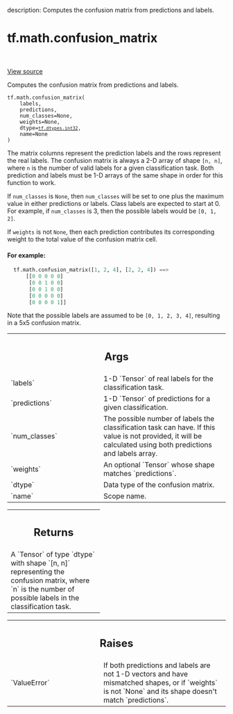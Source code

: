 description: Computes the confusion matrix from predictions and labels.

<div itemscope itemtype="http://developers.google.com/ReferenceObject">
<meta itemprop="name" content="tf.math.confusion_matrix" />
<meta itemprop="path" content="Stable" />
</div>

# tf.math.confusion_matrix

<!-- Insert buttons and diff -->

<table class="tfo-notebook-buttons tfo-api nocontent" align="left">

</table>

<a target="_blank" class="external" href="/code/stable/tensorflow/python/ops/confusion_matrix.py">View source</a>



Computes the confusion matrix from predictions and labels.

<pre class="devsite-click-to-copy prettyprint lang-py tfo-signature-link">
<code>tf.math.confusion_matrix(
    labels,
    predictions,
    num_classes=None,
    weights=None,
    dtype=<a href="../../tf/dtypes.md#int32"><code>tf.dtypes.int32</code></a>,
    name=None
)
</code></pre>



<!-- Placeholder for "Used in" -->

The matrix columns represent the prediction labels and the rows represent the
real labels. The confusion matrix is always a 2-D array of shape `[n, n]`,
where `n` is the number of valid labels for a given classification task. Both
prediction and labels must be 1-D arrays of the same shape in order for this
function to work.

If `num_classes` is `None`, then `num_classes` will be set to one plus the
maximum value in either predictions or labels. Class labels are expected to
start at 0. For example, if `num_classes` is 3, then the possible labels
would be `[0, 1, 2]`.

If `weights` is not `None`, then each prediction contributes its
corresponding weight to the total value of the confusion matrix cell.

#### For example:



```python
  tf.math.confusion_matrix([1, 2, 4], [2, 2, 4]) ==>
      [[0 0 0 0 0]
       [0 0 1 0 0]
       [0 0 1 0 0]
       [0 0 0 0 0]
       [0 0 0 0 1]]
```

Note that the possible labels are assumed to be `[0, 1, 2, 3, 4]`,
resulting in a 5x5 confusion matrix.

<!-- Tabular view -->
 <table class="responsive fixed orange">
<colgroup><col width="214px"><col></colgroup>
<tr><th colspan="2"><h2 class="add-link">Args</h2></th></tr>

<tr>
<td>
`labels`
</td>
<td>
1-D `Tensor` of real labels for the classification task.
</td>
</tr><tr>
<td>
`predictions`
</td>
<td>
1-D `Tensor` of predictions for a given classification.
</td>
</tr><tr>
<td>
`num_classes`
</td>
<td>
The possible number of labels the classification task can
have. If this value is not provided, it will be calculated
using both predictions and labels array.
</td>
</tr><tr>
<td>
`weights`
</td>
<td>
An optional `Tensor` whose shape matches `predictions`.
</td>
</tr><tr>
<td>
`dtype`
</td>
<td>
Data type of the confusion matrix.
</td>
</tr><tr>
<td>
`name`
</td>
<td>
Scope name.
</td>
</tr>
</table>



<!-- Tabular view -->
 <table class="responsive fixed orange">
<colgroup><col width="214px"><col></colgroup>
<tr><th colspan="2"><h2 class="add-link">Returns</h2></th></tr>
<tr class="alt">
<td colspan="2">
A `Tensor` of type `dtype` with shape `[n, n]` representing the confusion
matrix, where `n` is the number of possible labels in the classification
task.
</td>
</tr>

</table>



<!-- Tabular view -->
 <table class="responsive fixed orange">
<colgroup><col width="214px"><col></colgroup>
<tr><th colspan="2"><h2 class="add-link">Raises</h2></th></tr>

<tr>
<td>
`ValueError`
</td>
<td>
If both predictions and labels are not 1-D vectors and have
mismatched shapes, or if `weights` is not `None` and its shape doesn't
match `predictions`.
</td>
</tr>
</table>

